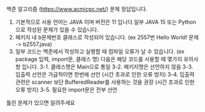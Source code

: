 백준 알고리즘 (https://www.acmicpc.net/) 문제 정답입니다.

1. 기본적으로 사용 언어는 JAVA 이며 버전은 11 입니다.일부 JAVA 15 또는 Python 으로 작성된 문제가 있을 수 있습니다.
2. 패키지 내 b문제번호 클래스로 작성되어 있습니다. (ex 2557번 Hello World! 문제 -> b2557.java)
3. 일부 코드는 백준에서 작성하고 실행할 때 컴파일 오류가 날 수 있습니다. (ex package 입력, import문, 클래스 명)
   다음은 해당 코드를 사용할 때 몇가지 유의사항 입니다.
   3-1. 클래스명은 Main으로 통일
   3-2. 패키지명은 선언하지 않음
   3-3. 입출력 선언은 가급적이면 한번에 선언 (시간 초과로 인한 오류 방지)
   3-4. 입출력 관련은 scanner 보단 BufferedReader를 사용하는 것을 권장 (시간 초과로 인한 오류 방지)
   3-5. 필요한 import문은 전부 선언

틀린 문제가 있으면 알려주세요
